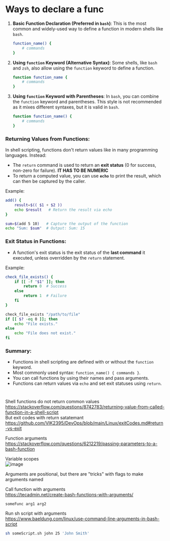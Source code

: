 # Ways to declare a func

1. **Basic Function Declaration (Preferred in `bash`)**:
   This is the most common and widely-used way to define a function in modern shells like `bash`.

   ```bash
   function_name() {
       # commands
   }
   ```

2. **Using `function` Keyword (Alternative Syntax)**:
   Some shells, like `bash` and `zsh`, also allow using the `function` keyword to define a function.

   ```bash
   function function_name {
       # commands
   }
   ```

3. **Using `function` Keyword with Parentheses**:
   In `bash`, you can combine the `function` keyword and parentheses. This style is not recommended as it mixes different syntaxes, but it is valid in `bash`.

   ```bash
   function function_name() {
       # commands
   }
   ```

### Returning Values from Functions:
In shell scripting, functions don't return values like in many programming languages. Instead:
- The `return` command is used to return an **exit status** (0 for success, non-zero for failure). **IT HAS TO BE NUMERIC**
- To return a computed value, you can use **`echo`** to print the result, which can then be captured by the caller.

Example:

```bash
add() {
    result=$(( $1 + $2 ))
    echo $result   # Return the result via echo
}

sum=$(add 5 10)   # Capture the output of the function
echo "Sum: $sum"  # Output: Sum: 15
```

### Exit Status in Functions:
- A function's exit status is the exit status of the **last command** it executed, unless overridden by the `return` statement.
  
Example:

```bash
check_file_exists() {
    if [[ -f "$1" ]]; then
        return 0  # Success
    else
        return 1  # Failure
    fi
}

check_file_exists "/path/to/file"
if [[ $? -eq 0 ]]; then
    echo "File exists."
else
    echo "File does not exist."
fi
```

### Summary:
- Functions in shell scripting are defined with or without the `function` keyword.
- Most commonly used syntax: `function_name() { commands }`.
- You can call functions by using their names and pass arguments.
- Functions can return values via `echo` and set exit statuses using `return`.

#

Shell functions do not return common values\
https://stackoverflow.com/questions/8742783/returning-value-from-called-function-in-a-shell-script \
But exit codes with return satatemant https://github.com/VIK2395/DevOps/blob/main/Linux/exitCodes.md#return-vs-exit

Function arguments\
https://stackoverflow.com/questions/6212219/passing-parameters-to-a-bash-function

Variable scopes\
![image](https://github.com/user-attachments/assets/cc846aff-073c-406a-8f97-23af2d29c78f)

Arguments are positional, but there are "tricks" with flags to make arguments named

Call function with arguments\
https://tecadmin.net/create-bash-functions-with-arguments/
```bash
someFunc arg1 arg2
```

Run sh script with arguments\
https://www.baeldung.com/linux/use-command-line-arguments-in-bash-script
``` bash
sh someScript.sh john 25 'John Smith'
```
